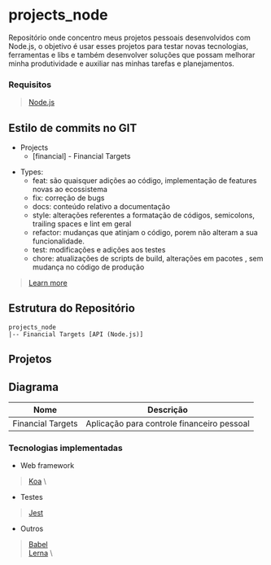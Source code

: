 # projects_node

Repositório onde concentro meus projetos pessoais desenvolvidos com Node.js, o objetivo é usar esses projetos
para testar novas tecnologias, ferramentas e libs e também desenvolver soluções que possam melhorar minha produtividade
e auxiliar nas minhas tarefas e planejamentos.

### Requisitos

> [Node.js](http://nodejs.org/)

## Estilo de commits no GIT

- Projects
  - [financial] - Financial Targets

* Types:
  - feat: são quaisquer adições ao código, implementação de features novas ao ecossistema
  - fix: correção de bugs
  - docs: conteúdo relativo a documentação
  - style: alterações referentes a formatação de códigos, semicolons, trailing spaces e lint em geral
  - refactor: mudanças que atinjam o código, porem não alteram a sua funcionalidade.
  - test: modificações e adições aos testes
  - chore: atualizações de scripts de build, alterações em pacotes , sem mudança no código de produção

> [Learn more](https://udacity.github.io/git-styleguide/)

## Estrutura do Repositório

    projects_node
    |-- Financial Targets [API (Node.js)]

## Projetos

## Diagrama

| Nome              | Descrição                                  |
| ----------------- | ------------------------------------------ |
| Financial Targets | Aplicação para controle financeiro pessoal |

### Tecnologias implementadas

- Web framework

> [Koa](https://koajs.com/) \

- Testes

> [Jest](https://jestjs.io/)

- Outros

> [Babel](https://babeljs.io/) \
> [Lerna](https://github.com/lerna/lerna) \
